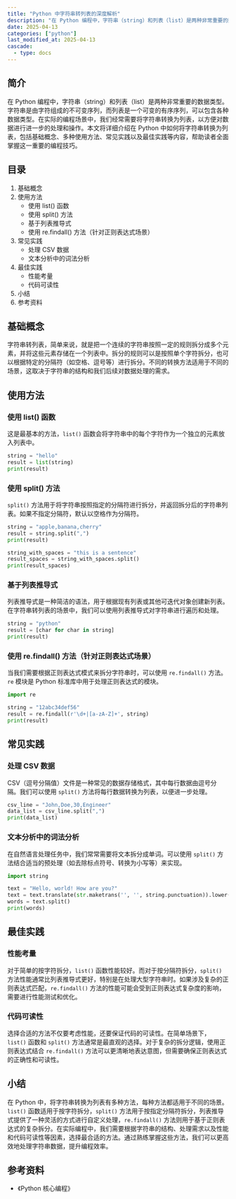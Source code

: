 ```yaml
---
title: "Python 中字符串转列表的深度解析"
description: "在 Python 编程中，字符串（string）和列表（list）是两种非常重要的数据类型。字符串是由字符组成的不可变序列，而列表是一个可变的有序序列，可以包含各种数据类型。在实际的编程场景中，我们经常需要将字符串转换为列表，以方便对数据进行进一步的处理和操作。本文将详细介绍在 Python 中如何将字符串转换为列表，包括基础概念、多种使用方法、常见实践以及最佳实践等内容，帮助读者全面掌握这一重要的编程技巧。"
date: 2025-04-13
categories: ["python"]
last_modified_at: 2025-04-13
cascade:
  - type: docs
---
```



## 简介
在 Python 编程中，字符串（string）和列表（list）是两种非常重要的数据类型。字符串是由字符组成的不可变序列，而列表是一个可变的有序序列，可以包含各种数据类型。在实际的编程场景中，我们经常需要将字符串转换为列表，以方便对数据进行进一步的处理和操作。本文将详细介绍在 Python 中如何将字符串转换为列表，包括基础概念、多种使用方法、常见实践以及最佳实践等内容，帮助读者全面掌握这一重要的编程技巧。

<!-- more -->
## 目录
1. 基础概念
2. 使用方法
    - 使用 list() 函数
    - 使用 split() 方法
    - 基于列表推导式
    - 使用 re.findall() 方法（针对正则表达式场景）
3. 常见实践
    - 处理 CSV 数据
    - 文本分析中的词法分析
4. 最佳实践
    - 性能考量
    - 代码可读性
5. 小结
6. 参考资料

## 基础概念
字符串转列表，简单来说，就是把一个连续的字符串按照一定的规则拆分成多个元素，并将这些元素存储在一个列表中。拆分的规则可以是按照单个字符拆分，也可以根据特定的分隔符（如空格、逗号等）进行拆分。不同的转换方法适用于不同的场景，这取决于字符串的结构和我们后续对数据处理的需求。

## 使用方法

### 使用 list() 函数
这是最基本的方法，`list()` 函数会将字符串中的每个字符作为一个独立的元素放入列表中。
```python
string = "hello"
result = list(string)
print(result)  
```
### 使用 split() 方法
`split()` 方法用于将字符串按照指定的分隔符进行拆分，并返回拆分后的字符串列表。如果不指定分隔符，默认以空格作为分隔符。
```python
string = "apple,banana,cherry"
result = string.split(",")
print(result)  

string_with_spaces = "this is a sentence"
result_spaces = string_with_spaces.split()
print(result_spaces)  
```

### 基于列表推导式
列表推导式是一种简洁的语法，用于根据现有列表或其他可迭代对象创建新列表。在字符串转列表的场景中，我们可以使用列表推导式对字符串进行遍历和处理。
```python
string = "python"
result = [char for char in string]
print(result)  
```
### 使用 re.findall() 方法（针对正则表达式场景）
当我们需要根据正则表达式模式来拆分字符串时，可以使用 `re.findall()` 方法。`re` 模块是 Python 标准库中用于处理正则表达式的模块。
```python
import re

string = "12abc34def56"
result = re.findall(r'\d+|[a-zA-Z]+', string)
print(result)  
```

## 常见实践

### 处理 CSV 数据
CSV（逗号分隔值）文件是一种常见的数据存储格式，其中每行数据由逗号分隔。我们可以使用 `split()` 方法将每行数据转换为列表，以便进一步处理。
```python
csv_line = "John,Doe,30,Engineer"
data_list = csv_line.split(",")
print(data_list)  
```

### 文本分析中的词法分析
在自然语言处理任务中，我们常常需要将文本拆分成单词。可以使用 `split()` 方法结合适当的预处理（如去除标点符号、转换为小写等）来实现。
```python
import string

text = "Hello, world! How are you?"
text = text.translate(str.maketrans('', '', string.punctuation)).lower()
words = text.split()
print(words)  
```

## 最佳实践

### 性能考量
对于简单的按字符拆分，`list()` 函数性能较好。而对于按分隔符拆分，`split()` 方法性能通常比列表推导式更好，特别是在处理大型字符串时。如果涉及复杂的正则表达式匹配，`re.findall()` 方法的性能可能会受到正则表达式复杂度的影响，需要进行性能测试和优化。

### 代码可读性
选择合适的方法不仅要考虑性能，还要保证代码的可读性。在简单场景下，`list()` 函数和 `split()` 方法通常是最直观的选择。对于复杂的拆分逻辑，使用正则表达式结合 `re.findall()` 方法可以更清晰地表达意图，但需要确保正则表达式的正确性和可读性。

## 小结
在 Python 中，将字符串转换为列表有多种方法，每种方法都适用于不同的场景。`list()` 函数适用于按字符拆分，`split()` 方法用于按指定分隔符拆分，列表推导式提供了一种灵活的方式进行自定义处理，`re.findall()` 方法则用于基于正则表达式的复杂拆分。在实际编程中，我们需要根据字符串的结构、处理需求以及性能和代码可读性等因素，选择最合适的方法。通过熟练掌握这些方法，我们可以更高效地处理字符串数据，提升编程效率。

## 参考资料
- 《Python 核心编程》